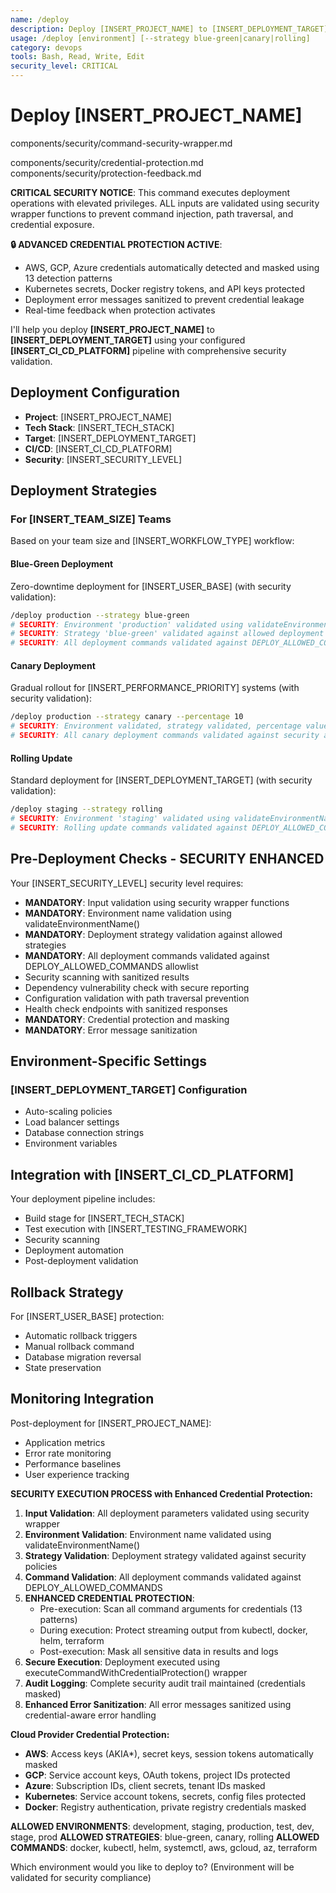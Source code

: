 ```yaml
---
name: /deploy
description: Deploy [INSERT_PROJECT_NAME] to [INSERT_DEPLOYMENT_TARGET] using [INSERT_CI_CD_PLATFORM]
usage: /deploy [environment] [--strategy blue-green|canary|rolling]
category: devops
tools: Bash, Read, Write, Edit
security_level: CRITICAL
---
```


# Deploy [INSERT_PROJECT_NAME]

<!-- SECURITY: Include command security wrapper for injection prevention -->
<include>components/security/command-security-wrapper.md</include>
<!-- SECURITY: Include functional credential protection -->
<include>components/security/credential-protection.md</include>
<include>components/security/protection-feedback.md</include>

**CRITICAL SECURITY NOTICE**: This command executes deployment operations with elevated privileges. ALL inputs are validated using security wrapper functions to prevent command injection, path traversal, and credential exposure.

**🔒 ADVANCED CREDENTIAL PROTECTION ACTIVE**: 
- AWS, GCP, Azure credentials automatically detected and masked using 13 detection patterns
- Kubernetes secrets, Docker registry tokens, and API keys protected
- Deployment error messages sanitized to prevent credential leakage
- Real-time feedback when protection activates

I'll help you deploy **[INSERT_PROJECT_NAME]** to **[INSERT_DEPLOYMENT_TARGET]** using your configured **[INSERT_CI_CD_PLATFORM]** pipeline with comprehensive security validation.

## Deployment Configuration

- **Project**: [INSERT_PROJECT_NAME]
- **Tech Stack**: [INSERT_TECH_STACK]
- **Target**: [INSERT_DEPLOYMENT_TARGET]
- **CI/CD**: [INSERT_CI_CD_PLATFORM]
- **Security**: [INSERT_SECURITY_LEVEL]

## Deployment Strategies

### For [INSERT_TEAM_SIZE] Teams

Based on your team size and [INSERT_WORKFLOW_TYPE] workflow:

#### Blue-Green Deployment
Zero-downtime deployment for [INSERT_USER_BASE] (with security validation):
```bash
/deploy production --strategy blue-green
# SECURITY: Environment 'production' validated using validateEnvironmentName()
# SECURITY: Strategy 'blue-green' validated against allowed deployment strategies
# SECURITY: All deployment commands validated against DEPLOY_ALLOWED_COMMANDS
```

#### Canary Deployment
Gradual rollout for [INSERT_PERFORMANCE_PRIORITY] systems (with security validation):
```bash
/deploy production --strategy canary --percentage 10
# SECURITY: Environment validated, strategy validated, percentage value sanitized
# SECURITY: All canary deployment commands validated against security allowlist
```

#### Rolling Update
Standard deployment for [INSERT_DEPLOYMENT_TARGET] (with security validation):
```bash
/deploy staging --strategy rolling
# SECURITY: Environment 'staging' validated using validateEnvironmentName()
# SECURITY: Rolling update commands validated against DEPLOY_ALLOWED_COMMANDS
```

## Pre-Deployment Checks - SECURITY ENHANCED

Your [INSERT_SECURITY_LEVEL] security level requires:
- **MANDATORY**: Input validation using security wrapper functions
- **MANDATORY**: Environment name validation using validateEnvironmentName()
- **MANDATORY**: Deployment strategy validation against allowed strategies
- **MANDATORY**: All deployment commands validated against DEPLOY_ALLOWED_COMMANDS allowlist
- Security scanning with sanitized results
- Dependency vulnerability check with secure reporting
- Configuration validation with path traversal prevention
- Health check endpoints with sanitized responses
- **MANDATORY**: Credential protection and masking
- **MANDATORY**: Error message sanitization

## Environment-Specific Settings

### [INSERT_DEPLOYMENT_TARGET] Configuration
- Auto-scaling policies
- Load balancer settings
- Database connection strings
- Environment variables

## Integration with [INSERT_CI_CD_PLATFORM]

Your deployment pipeline includes:
- Build stage for [INSERT_TECH_STACK]
- Test execution with [INSERT_TESTING_FRAMEWORK]
- Security scanning
- Deployment automation
- Post-deployment validation

## Rollback Strategy

For [INSERT_USER_BASE] protection:
- Automatic rollback triggers
- Manual rollback command
- Database migration reversal
- State preservation

## Monitoring Integration

Post-deployment for [INSERT_PROJECT_NAME]:
- Application metrics
- Error rate monitoring
- Performance baselines
- User experience tracking

**SECURITY EXECUTION PROCESS with Enhanced Credential Protection:**

1. **Input Validation**: All deployment parameters validated using security wrapper
2. **Environment Validation**: Environment name validated using validateEnvironmentName()
3. **Strategy Validation**: Deployment strategy validated against security policies
4. **Command Validation**: All deployment commands validated against DEPLOY_ALLOWED_COMMANDS
5. **ENHANCED CREDENTIAL PROTECTION**: 
   - Pre-execution: Scan all command arguments for credentials (13 patterns)
   - During execution: Protect streaming output from kubectl, docker, helm, terraform
   - Post-execution: Mask all sensitive data in results and logs
6. **Secure Execution**: Deployment executed using executeCommandWithCredentialProtection() wrapper
7. **Audit Logging**: Complete security audit trail maintained (credentials masked)
8. **Enhanced Error Sanitization**: All error messages sanitized using credential-aware error handling

**Cloud Provider Credential Protection:**
- **AWS**: Access keys (AKIA*), secret keys, session tokens automatically masked
- **GCP**: Service account keys, OAuth tokens, project IDs protected
- **Azure**: Subscription IDs, client secrets, tenant IDs masked
- **Kubernetes**: Service account tokens, secrets, config files protected
- **Docker**: Registry authentication, private registry credentials masked

**ALLOWED ENVIRONMENTS**: development, staging, production, test, dev, stage, prod
**ALLOWED STRATEGIES**: blue-green, canary, rolling
**ALLOWED COMMANDS**: docker, kubectl, helm, systemctl, aws, gcloud, az, terraform

Which environment would you like to deploy to? (Environment will be validated for security compliance)